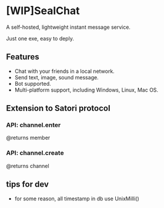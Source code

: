 # [WIP]SealChat

A self-hosted, lightweight instant message service.

Just one exe, easy to deply.

## Features

* Chat with your friends in a local network.
* Send text, image, sound message.
* Bot supported.
* Multi-platform support, including Windows, Linux, Mac OS.


## Extension to Satori protocol

### API: channel.enter

@returns member

### API: channel.create

@returns channel

## tips for dev

* for some reason, all timestamp in db use UnixMilli()
